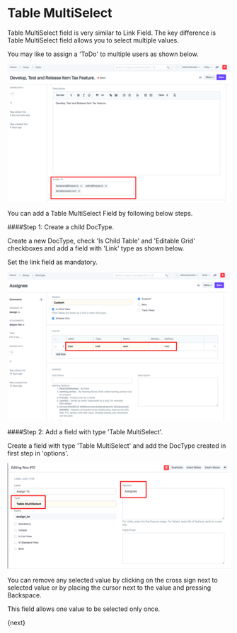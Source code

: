 # Table MultiSelect

Table MultiSelect field is very similar to Link Field. The key difference is Table MultiSelect field allows you to select multiple values.

You may like to assign a 'ToDo' to multiple users as shown below.

<img alt="Table MultiSelect Field" class="screenshot" src="../assets/table-multiselect-field.png">


You can add a Table MultiSelect Field by following below steps.

####Step 1: Create a child DocType.

Create a new DocType, check 'Is Child Table' and 'Editable Grid' checkboxes and add a field with 'Link' type as shown below.

Set the link field as mandatory.

<img alt="DocType for Table MultiSelect" class="screenshot" src="../assets/doctype-for-table-multi-select.png">




####Step 2: Add a field with type 'Table MultiSelect'.

Create a field with type 'Table MultiSelect' and add the DocType created in first step in 'options'.

<img alt="Field with type Table MultiSelect" class="screenshot" src="../assets/multi-select-field.png">

You can remove any selected value by clicking on the cross sign next to selected value or by placing the cursor next to the value and pressing Backspace.

This field allows one value to be selected only once.

{next}

